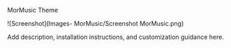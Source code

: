 MorMusic Theme

![Screenshot](Images- MorMusic/Screenshot MorMusic.png)

Add description, installation instructions, and customization guidance here.
